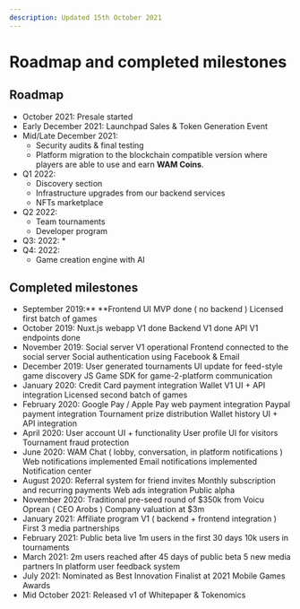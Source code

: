 ```yaml
---
description: Updated 15th October 2021
---
```


# Roadmap and completed milestones

## Roadmap

* October 2021: Presale started
* Early December 2021: Launchpad Sales & Token Generation Event
* Mid/Late December 2021: 
  * Security audits & final testing
  * Platform migration to the blockchain compatible version where players are able to use and earn **WAM Coins**.
* Q1 2022:
  * Discovery section
  * Infrastructure upgrades from our backend services
  * NFTs marketplace
* Q2 2022: 
  * Team tournaments
  * Developer program
* Q3: 2022: 
  *
* Q4: 2022: 
  * Game creation engine with AI

## **Completed milestones**

* September 2019:** **Frontend UI MVP done ( no backend ) Licensed first batch of games
* October 2019: Nuxt.js webapp V1 done Backend V1 done API V1 endpoints done
* November 2019: Social server V1 operational Frontend connected to the social server Social authentication using Facebook & Email
* December 2019: User generated tournaments UI update for feed-style game discovery JS Game SDK for game-2-platform communication
* January 2020: Credit Card payment integration Wallet V1 UI + API integration Licensed second batch of games
* February 2020: Google Pay / Apple Pay web payment integration Paypal payment integration Tournament prize distribution Wallet history UI + API integration
* April 2020: User account UI + functionality User profile UI for visitors Tournament fraud protection
* June 2020: WAM Chat ( lobby, conversation, in platform notifications ) Web notifications implemented Email notifications implemented Notification center
* August 2020: Referral system for friend invites Monthly subscription and recurring payments Web ads integration Public alpha
* November 2020: Traditional pre-seed round of $350k from Voicu Oprean ( CEO Arobs ) Company valuation at $3m
* January 2021: Affiliate program V1 ( backend + frontend integration ) First 3 media partnerships
* February 2021: Public beta live 1m users in the first 30 days 10k users in tournaments
* March 2021: 2m users reached after 45 days of public beta 5 new media partners In platform user feedback system
* July 2021: Nominated as Best Innovation Finalist at 2021 Mobile Games Awards
* Mid October 2021: Released v1 of Whitepaper & Tokenomics

